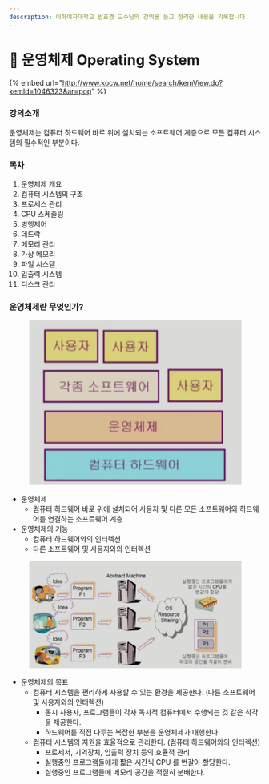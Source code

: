 ```yaml
---
description: 이화여자대학교 반효경 교수님의 강의를 듣고 정리한 내용을 기록합니다.
---
```


# 🧠 운영체제 Operating System

{% embed url="http://www.kocw.net/home/search/kemView.do?kemId=1046323&ar=pop" %}

### 강의소개

운영체제는 컴퓨터 하드웨어 바로 위에 설치되는 소프트웨어 계층으로 모든 컴퓨터 시스템의 필수적인 부분이다.

###

### 목차

1. 운영체제 개요
2. 컴퓨터 시스템의 구조
3. 프로세스 관리
4. CPU 스케줄링
5. 병행제어
6. 데드락
7. 메모리 관리
8. 가상 메모리
9. 파일 시스템
10. 입출력 시스템
11. 디스크 관리



### 운영체제란 무엇인가?

<figure><img src="../../.gitbook/assets/image (36).png" alt=""><figcaption></figcaption></figure>

* 운영체제
  * 컴퓨터 하드웨어 바로 위에 설치되어 사용자 및 다른 모든 소프트웨어와 하드웨어를 연결하는 소프트웨어 계층
* 운영체제의 기능
  * 컴퓨터 하드웨어와의 인터렉션
  * 다른 소프트웨어 및 사용자와의 인터렉션

<figure><img src="../../.gitbook/assets/image (7) (5).png" alt=""><figcaption></figcaption></figure>

* 운영체제의 목표
  * 컴퓨터 시스템을 편리하게 사용할 수 있는 환경을 제공한다. (다른 소프트웨어 및 사용자와의 인터렉션)
    * 동시 사용자, 프로그램들이 각자 독자적 컴퓨터에서 수행되는 것 같은 착각을 제공한다.
    * 하드웨어를 직접 다루는 복잡한 부분을 운영체제가 대행한다.
  * 컴퓨터 시스템의 자원을 효율적으로 관리한다. (컴퓨터 하드웨어와의 인터렉션)
    * 프로세서, 기억장치, 입출력 장치 등의 효율적 관리
    * 실행중인 프로그램들에게 짧은 시간씩 CPU 를 번갈아 할당한다.
    * 실행중인 프로그램들에 메모리 공간을 적절히 분배한다.
